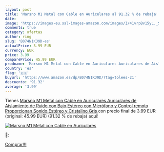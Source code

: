 ```yaml
---
layout: post
title: 'Marsno M1 Metal con Cable en Auriculares al 91.32 % de rebaja'
date: 
image: 'https://images-eu.ssl-images-amazon.com/images/I/41vrpBv15yL._SL200_.jpg'
comments: true
category: ofertas
author: ring
slug: 'B074N1KJ9D-es'
actualPrice: 3.99 EUR
currency: EUR
price: 3.99
comparePrice: 45.99 EUR
prodname: 'Marsno M1 Metal con Cable en Auriculares Auriculares de Aislamiento de Ruido con Bajo Estéreo con Micrófono y Control remoto Proporcionan Sonido Estéreo y Cristalino Gris '
country: 'es'
flag: '🇪🇸'
buyurl: 'https://www.amazon.es/dp/B074N1KJ9D/?tag=tolees-21'
descuento: '91.32'
average: '3.99'
---
```


Tienes [Marsno M1 Metal con Cable en Auriculares Auriculares de Aislamiento de Ruido con Bajo Estéreo con Micrófono y Control remoto Proporcionan Sonido Estéreo y Cristalino Gris ](https://www.amazon.es/dp/B074N1KJ9D/?tag=tolees-21) con precio final de  3.99 EUR (original: 45.99 EUR) (91.32 %  de rebaja) aqui!

[![Marsno M1 Metal con Cable en Auriculares](https://images-eu.ssl-images-amazon.com/images/I/41vrpBv15yL._SL200_.jpg)](https://www.amazon.es/dp/B074N1KJ9D/?tag=tolees-21)

🔎:


[Comprar!!!](https://www.amazon.es/dp/B074N1KJ9D/?tag=tolees-21)

